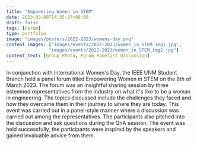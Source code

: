 ```yaml
---
title: "Empowering Women in STEM"
date: 2023-03-08T14:35:37+08:00
draft: false
tags: [Forum]
type: portfolio
image: "images/posters/2022-2023/womens-day.png" 
content_images: ["images/events/2022-2023/women_in_STEM_img1.jpg",
                "images/events/2022-2023/women_in_STEM_img2.jpg"]
content_text: [Group Photo, Forum Panelist Discussion]
---
```


In conjunction with International Women's Day, the IEEE UNM Student Branch held a panel forum titled Empowering Women in STEM on the 8th of March 2023. The forum was an insightful sharing session by three esteemed representatives from the industry on what it's like to be a woman in engineering. The topics discussed include the challenges they faced and how they overcame them in their journey to where they are today. This event was carried out in a panel-style manner where a discussion was carried out among the representatives. The participants also pitched into the discussion and ask questions during the QnA session. The event was held successfully, the participants were inspired by the speakers and gained invaluable advice from them.   

  